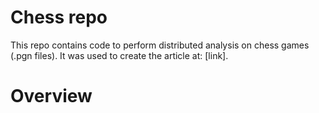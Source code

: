 # Chess repo
This repo contains code to perform distributed analysis on chess games (.pgn files).
It was used to create the article at: [link].

# Overview

